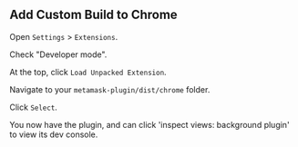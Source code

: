 ## Add Custom Build to Chrome

Open `Settings` > `Extensions`.

Check "Developer mode".

At the top, click `Load Unpacked Extension`.

Navigate to your `metamask-plugin/dist/chrome` folder.

Click `Select`.

You now have the plugin, and can click 'inspect views: background plugin' to view its dev console.

